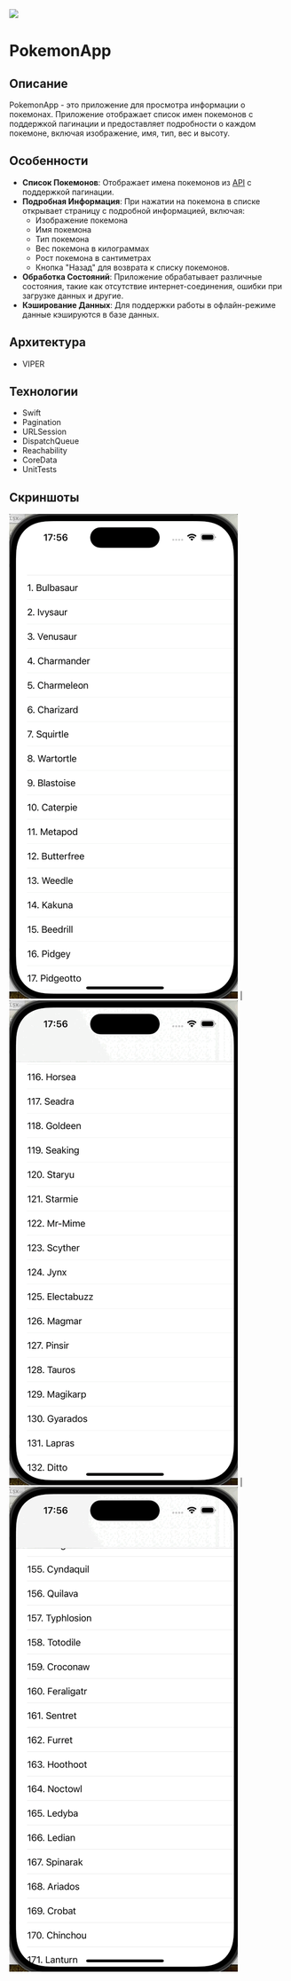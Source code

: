 <img src="https://img.shields.io/badge/Swift-UIKit-brightgreen">

# PokemonApp

## Описание

PokemonApp - это приложение для просмотра информации о покемонах. Приложение отображает список имен покемонов с поддержкой пагинации и предоставляет подробности о каждом покемоне, включая изображение, имя, тип, вес и высоту. 

## Особенности

- **Список Покемонов**: Отображает имена покемонов из [API](https://pokeapi.co/api/v2/pokemon) с поддержкой пагинации.
- **Подробная Информация**: При нажатии на покемона в списке открывает страницу с подробной информацией, включая:
  - Изображение покемона
  - Имя покемона
  - Тип покемона
  - Вес покемона в килограммах
  - Рост покемона в сантиметрах
  - Кнопка "Назад" для возврата к списку покемонов.
- **Обработка Состояний**: Приложение обрабатывает различные состояния, такие как отсутствие интернет-соединения, ошибки при загрузке данных и другие.
- **Кэширование Данных**: Для поддержки работы в офлайн-режиме данные кэшируются в базе данных.

## Архитектура

- VIPER

## Технологии

- Swift
- Pagination
- URLSession
- DispatchQueue
- Reachability
- CoreData
- UnitTests

## Скриншоты

![Pagination](https://github.com/cl-1899/pokemonApp/blob/main/Screenshots/pagination.gif)  |  ![Pokemon Data](https://github.com/cl-1899/pokemonApp/blob/main/Screenshots/pokemonData.gif)  |  ![Network Error](https://github.com/cl-1899/pokemonApp/blob/main/Screenshots/networkError.gif)
